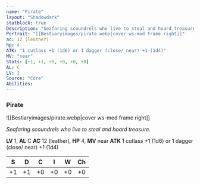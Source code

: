 ```yaml
---
name: "Pirate"
layout: "Shadowdark"
statblock: true
Description: "Seafaring scoundrels who live to steal and hoard treasure."
Portrait: "[[Bestiaryimages/pirate.webp|cover ws-med frame right]]"
ac: 12 (leather)
hp: 4
ATK: "1 cutlass +1 (1d6) or 1 dagger (close/ near) +1 (1d4)"
MV: "near"
Stats: [+1, +1, +0, +0, +0, +0]
AL: C
LV: 1
Source: "Core"
Abilities:
---
```


### Pirate

![[Bestiaryimages/pirate.webp|cover ws-med frame right]]

_Seafaring scoundrels who live to steal and hoard treasure._

**LV** 1, **AL** C
**AC** 12 (leather), **HP** 4, **MV** near
**ATK** 1 cutlass +1 (1d6) or 1 dagger (close/ near) +1 (1d4)

|  S  |  D  |  C  |  I  |  W  |  Ch  |
|:---:|:---:|:---:|:---:|:---:|:----:|
| +1 | +1 | +0 | +0 | +0 | +0 |

